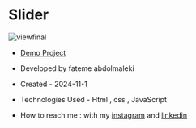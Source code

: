 # Slider

![viewfinal]()
- [Demo Project](https://fatemeabdolmaleki.github.io/Slider/)

- Developed by fateme abdolmaleki

- Created - 2024-11-1

- Technologies Used - Html , css , JavaScript 

- How to reach me : with my [instagram](https://www.instagram.com/fatemeabdolmaleki_) and [linkedin](https://www.linkedin.com/in/fateme-abdolmaleki/)
